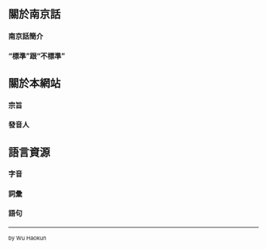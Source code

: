 ## 關於南京話

#### 南京話簡介

#### “標準”跟“不標準”

## 關於本網站

#### 宗旨

#### 發音人

## 語言資源

#### 字音

#### 詞彙

#### 語句

---
<p style="font-size:11px">by Wu Haokun</p>

